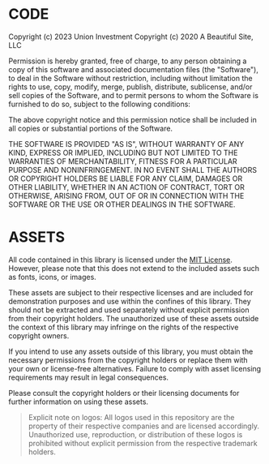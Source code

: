 # CODE

Copyright (c) 2023 Union Investment
Copyright (c) 2020 A Beautiful Site, LLC

Permission is hereby granted, free of charge, to any person obtaining a copy of this software and associated documentation files (the "Software"), to deal in the Software without restriction, including without limitation the rights to use, copy, modify, merge, publish, distribute, sublicense, and/or sell copies of the Software, and to permit persons to whom the Software is furnished to do so, subject to the following conditions:

The above copyright notice and this permission notice shall be included in all copies or substantial portions of the Software.

THE SOFTWARE IS PROVIDED "AS IS", WITHOUT WARRANTY OF ANY KIND, EXPRESS OR IMPLIED, INCLUDING BUT NOT LIMITED TO THE WARRANTIES OF MERCHANTABILITY, FITNESS FOR A PARTICULAR PURPOSE AND NONINFRINGEMENT. IN NO EVENT SHALL THE AUTHORS OR COPYRIGHT HOLDERS BE LIABLE FOR ANY CLAIM, DAMAGES OR OTHER LIABILITY, WHETHER IN AN ACTION OF CONTRACT, TORT OR OTHERWISE, ARISING FROM, OUT OF OR IN CONNECTION WITH THE SOFTWARE OR THE USE OR OTHER DEALINGS IN THE SOFTWARE.

# ASSETS

All code contained in this library is licensed under the [MIT License](LICENSE.md). However, please note that this does not extend to the included assets such as fonts, icons, or images.

These assets are subject to their respective licenses and are included for demonstration purposes and use within the confines of this library. They should not be extracted and used separately without explicit permission from their copyright holders. The unauthorized use of these assets outside the context of this library may infringe on the rights of the respective copyright owners.

If you intend to use any assets outside of this library, you must obtain the necessary permissions from the copyright holders or replace them with your own or license-free alternatives. Failure to comply with asset licensing requirements may result in legal consequences.

Please consult the copyright holders or their licensing documents for further information on using these assets.

> Explicit note on logos: All logos used in this repository are the property of their respective companies and are licensed accordingly. Unauthorized use, reproduction, or distribution of these logos is prohibited without explicit permission from the respective trademark holders.
